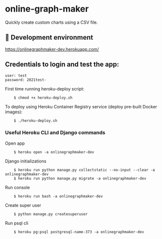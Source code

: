 # online-graph-maker

Quickly create custom charts using a CSV file.


## 🚧️ Development environment

https://onlinegraphmaker-dev.herokuapp.com/


## Credentials to login and test the app:
	user: test
	password: 2021test-


First time running heroku-deploy script:

        $ chmod +x heroku-deploy.sh


To deploy using Heroku Container Registry service (deploy pre-built Docker images):

        $ ./heroku-deploy.sh


### Useful Heroku CLI and Django commands

Open app

        $ heroku open -a onlinegraphmaker-dev

Django initializations

        $ heroku run python manage.py collectstatic --no-input --clear -a onlinegraphmaker-dev
        $ heroku run python manage.py migrate -a onlinegraphmaker-dev

Run console

        $ heroku run bash -a onlinegraphmaker-dev

Create super user

        $ python manage.py createsuperuser

Run psql cli

        $ heroku pg:psql postgresql-name-373 -a onlinegraphmaker-dev
